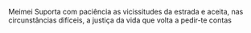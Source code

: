 Meimei
Suporta com paciência as vicissitudes da estrada e aceita, nas circunstâncias difíceis, a justiça da vida que volta a pedir-te contas
